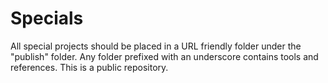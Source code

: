 # Specials

All special projects should be placed in a URL friendly folder under the "publish" folder. Any folder prefixed with an underscore contains tools and references. This is a public repository.
